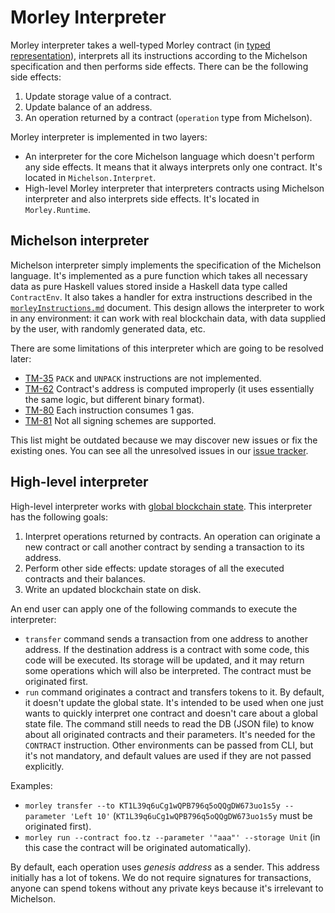 # Morley Interpreter

Morley interpreter takes a well-typed Morley contract (in [typed representation](./michelsonTypes.md#typed-types)), interprets all its instructions according to the Michelson specification and then performs side effects.
There can be the following side effects:
1. Update storage value of a contract.
2. Update balance of an address.
3. An operation returned by a contract (`operation` type from Michelson).

Morley interpreter is implemented in two layers:
* An interpreter for the core Michelson language which doesn't perform any side effects.
It means that it always interprets only one contract.
It's located in `Michelson.Interpret`.
* High-level Morley interpreter that interpreters contracts using Michelson interpreter and also interprets side effects.
It's located in `Morley.Runtime`.

## Michelson interpreter

Michelson interpreter simply implements the specification of the Michelson language.
It's implemented as a pure function which takes all necessary data as pure Haskell values stored inside a Haskell data type called `ContractEnv`.
It also takes a handler for extra instructions described in the [`morleyInstructions.md`](./morleyInstructions.md) document.
This design allows the interpreter to work in any environment: it can work with real blockchain data, with data supplied by the user, with randomly generated data, etc.

There are some limitations of this interpreter which are going to be resolved later:
* [TM-35](https://issues.serokell.io/issue/TM-35) `PACK` and `UNPACK` instructions are not implemented.
* [TM-62](https://issues.serokell.io/issue/TM-62) Contract's address is computed improperly (it uses essentially the same logic, but different binary format).
* [TM-80](https://issues.serokell.io/issue/TM-80) Each instruction consumes 1 gas.
* [TM-81](https://issues.serokell.io/issue/TM-81) Not all signing schemes are supported.

This list might be outdated because we may discover new issues or fix the existing ones.
You can see all the unresolved issues in our [issue tracker](https://issues.serokell.io/issues?q=project:%20%7BTezos%20Michelson%7D%20%23Unresolved).

## High-level interpreter

High-level interpreter works with [global blockchain state](./morleyRuntime.md#blockchain-state).
This interpreter has the following goals:
1. Interpret operations returned by contracts.
An operation can originate a new contract or call another contract by sending a transaction to its address.
2. Perform other side effects: update storages of all the executed contracts and their balances.
3. Write an updated blockchain state on disk.

An end user can apply one of the following commands to execute the interpreter:
* `transfer` command sends a transaction from one address to another address.
If the destination address is a contract with some code, this code will be executed.
Its storage will be updated, and it may return some operations which will also be interpreted.
The contract must be originated first.
* `run` command originates a contract and transfers tokens to it.
By default, it doesn't update the global state.
It's intended to be used when one just wants to quickly interpret one contract and doesn't care about a global state file.
The command still needs to read the DB (JSON file) to know about all originated contracts and their parameters.
It's needed for the `CONTRACT` instruction.
Other environments can be passed from CLI, but it's not mandatory, and default values are used if they are not passed explicitly.

Examples:
* `morley transfer --to KT1L39q6uCg1wQPB796q5oQQgDW673uo1s5y --parameter 'Left 10'` (`KT1L39q6uCg1wQPB796q5oQQgDW673uo1s5y` must be originated first).
* `morley run --contract foo.tz --parameter '"aaa"' --storage Unit` (in this case the contract will be originated automatically).

By default, each operation uses _genesis address_ as a sender.
This address initially has a lot of tokens.
We do not require signatures for transactions, anyone can spend tokens without any private keys because it's irrelevant to Michelson.

